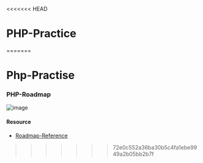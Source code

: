 <<<<<<< HEAD
# PHP-Practice
=======
# Php-Practise

### PHP-Roadmap
![image](https://user-images.githubusercontent.com/18606136/189537640-68f10a9f-501c-4d04-bb10-8023d984c49d.png)

#### Resource
- [Roadmap-Reference](https://i0.wp.com/dev-to-uploads.s3.amazonaws.com/uploads/articles/2ma4v7424vdtxfb9b8wr.jpg?resize=840%2C1409&is-pending-load=1#038;ssl=1)
>>>>>>> 72e0c552a36ba30b5c4fa1ebe9949a2b05bb2b7f
